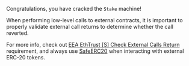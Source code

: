 Congratulations, you have cracked the `Stake` machine!

When performing low-level calls to external contracts, it is important to properly validate external call returns to determine whether the call reverted.

For more info, check out [EEA EthTrust [S] Check External Calls Return](https://entethalliance.github.io/eta-registry/security-levels-spec.html#req-1-check-return) requirement, and always use [SafeERC20](https://github.com/OpenZeppelin/openzeppelin-contracts/blob/master/contracts/token/ERC20/utils/SafeERC20.sol) when interacting with external ERC-20 tokens.
